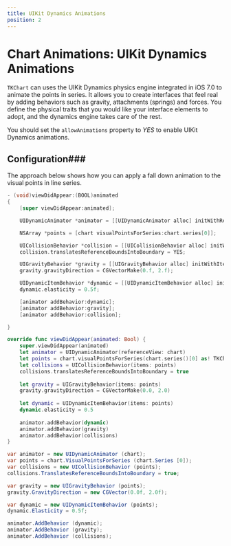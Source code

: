 ```yaml
---
title: UIKit Dynamics Animations
position: 2
---
```


# Chart Animations: UIKit Dynamics Animations

<code>TKChart</code> can uses the UIKit Dynamics physics engine integrated in iOS 7.0 to animate the points in series. It allows you to create interfaces that feel real by adding behaviors such as gravity, attachments (springs) and forces. You define the physical traits that you would like your interface elements to adopt, and the dynamics engine takes care of the rest.

You should set the <code>allowAnimations</code> property to *YES* to enable UIKit Dynamics animations.

## Configuration###

The approach below shows how you can apply a fall down animation to the visual points in line series.

```Objective-C
- (void)viewDidAppear:(BOOL)animated
{
    [super viewDidAppear:animated];

    UIDynamicAnimator *animator = [[UIDynamicAnimator alloc] initWithReferenceView:chart];

    NSArray *points = [chart visualPointsForSeries:chart.series[0]];

    UICollisionBehavior *collision = [[UICollisionBehavior alloc] initWithItems:points];
    collision.translatesReferenceBoundsIntoBoundary = YES;

    UIGravityBehavior *gravity = [[UIGravityBehavior alloc] initWithItems:points];
    gravity.gravityDirection = CGVectorMake(0.f, 2.f);

    UIDynamicItemBehavior *dynamic = [[UIDynamicItemBehavior alloc] initWithItems:points];
    dynamic.elasticity = 0.5f;

    [animator addBehavior:dynamic];
    [animator addBehavior:gravity];
    [animator addBehavior:collision];

}
```
```Swift
override func viewDidAppear(animated: Bool) {
    super.viewDidAppear(animated)
    let animator = UIDynamicAnimator(referenceView: chart)
    let points = chart.visualPointsForSeries(chart.series()[0] as! TKChartSeries)
    let collisions = UICollisionBehavior(items: points)
    collisions.translatesReferenceBoundsIntoBoundary = true
    
    let gravity = UIGravityBehavior(items: points)
    gravity.gravityDirection = CGVectorMake(0.0, 2.0)
    
    let dynamic = UIDynamicItemBehavior(items: points)
    dynamic.elasticity = 0.5
    
    animator.addBehavior(dynamic)
    animator.addBehavior(gravity)
    animator.addBehavior(collisions)
}
```
```C#
var animator = new UIDynamicAnimator (chart);
var points = chart.VisualPointsForSeries (chart.Series [0]);
var collisions = new UICollisionBehavior (points);
collisions.TranslatesReferenceBoundsIntoBoundary = true;

var gravity = new UIGravityBehavior (points);
gravity.GravityDirection = new CGVector(0.0f, 2.0f);

var dynamic = new UIDynamicItemBehavior (points);
dynamic.Elasticity = 0.5f;

animator.AddBehavior (dynamic);
animator.AddBehavior (gravity);
animator.AddBehavior (collisions);
```
